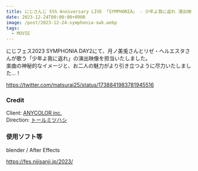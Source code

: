 ```yaml
---
title: にじさんじ 5th Anniversary LIVE 「SYMPHONIA」 - 少年よ我に返れ 演出映像制作
date: 2023-12-24T00:00:00+0900
image: /post/2023-12-24-symphonia-swk.webp
tags:
  - MOVIE
---
```


にじフェス2023 SYMPHONIA DAY2にて、月ノ美兎さんとリゼ・ヘルエスタさんが歌う「少年よ我に返れ」の演出映像を担当いたしました。  
楽曲の神秘的なイメージと、お二人の魅力がより引き立つように尽力いたしました...！

https://twitter.com/matsurai25/status/1738841983781945516

### Credit

Client: [ANYCOLOR inc.](https://www.anycolor.co.jp/)  
Direction: [トールミツハシ](https://twitter.com/tohru_m)

### 使用ソフト等

blender / After Effects

https://fes.nijisanji.jp/2023/
